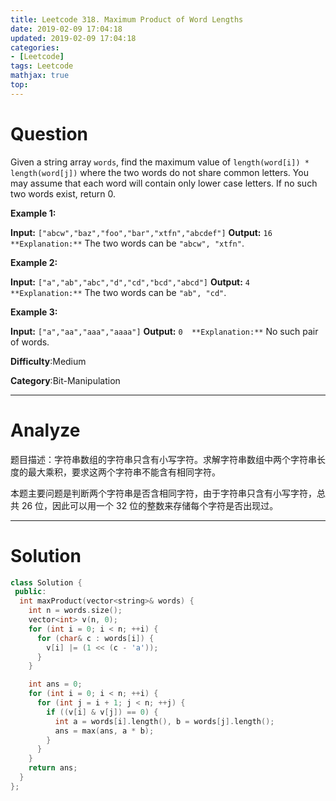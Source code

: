 ```yaml
---
title: Leetcode 318. Maximum Product of Word Lengths
date: 2019-02-09 17:04:18
updated: 2019-02-09 17:04:18
categories: 
- [Leetcode]
tags: Leetcode
mathjax: true
top:
---
```


# Question

Given a string array  `words`, find the maximum value of  `length(word[i]) * length(word[j])`  where the two words do not share common letters. You may assume that each word will contain only lower case letters. If no such two words exist, return 0.

**Example 1:**

**Input:** `["abcw","baz","foo","bar","xtfn","abcdef"]`
**Output:** `16 
**Explanation:**` The two words can be `"abcw", "xtfn"`.

**Example 2:**

**Input:** `["a","ab","abc","d","cd","bcd","abcd"]`
**Output:** `4 
**Explanation:**` The two words can be `"ab", "cd"`.

**Example 3:**

**Input:** `["a","aa","aaa","aaaa"]`
**Output:** `0 
**Explanation:**` No such pair of words.

**Difficulty**:Medium

**Category**:Bit-Manipulation

<!-- more -->

------------

# Analyze

题目描述：字符串数组的字符串只含有小写字符。求解字符串数组中两个字符串长度的最大乘积，要求这两个字符串不能含有相同字符。

本题主要问题是判断两个字符串是否含相同字符，由于字符串只含有小写字符，总共 26 位，因此可以用一个 32 位的整数来存储每个字符是否出现过。

------------

# Solution

```cpp
class Solution {
 public:
  int maxProduct(vector<string>& words) {
    int n = words.size();
    vector<int> v(n, 0);
    for (int i = 0; i < n; ++i) {
      for (char& c : words[i]) {
        v[i] |= (1 << (c - 'a'));
      }
    }

    int ans = 0;
    for (int i = 0; i < n; ++i) {
      for (int j = i + 1; j < n; ++j) {
        if ((v[i] & v[j]) == 0) {
          int a = words[i].length(), b = words[j].length();
          ans = max(ans, a * b);
        }
      }
    }
    return ans;
  }
};
```